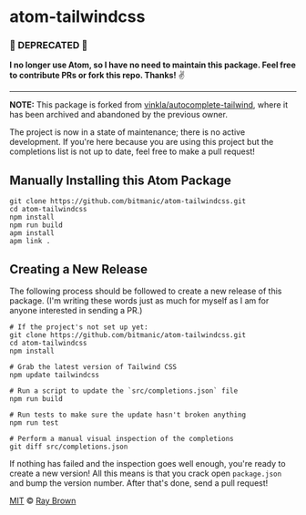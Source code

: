 # atom-tailwindcss

### 🚨 DEPRECATED 🚨

**I no longer use Atom, so I have no need to maintain this package. Feel free to contribute PRs or fork this repo. Thanks!** ✌️

---

__NOTE:__ This package is forked from [vinkla/autocomplete-tailwind](https://github.com/vinkla/autocomplete-tailwind), where it has been archived and abandoned by the previous owner.

The project is now in a state of maintenance; there is no active development. If you're here because you are using this project but the completions list is not up to date, feel free to make a pull request!

## Manually Installing this Atom Package

```shell
git clone https://github.com/bitmanic/atom-tailwindcss.git
cd atom-tailwindcss
npm install
npm run build
apm install
apm link .
```

## Creating a New Release

The following process should be followed to create a new release of this package. (I'm writing these words just as much for myself as I am for anyone interested in sending a PR.)

```shell
# If the project's not set up yet:
git clone https://github.com/bitmanic/atom-tailwindcss.git
cd atom-tailwindcss
npm install

# Grab the latest version of Tailwind CSS
npm update tailwindcss

# Run a script to update the `src/completions.json` file
npm run build

# Run tests to make sure the update hasn't broken anything
npm run test

# Perform a manual visual inspection of the completions
git diff src/completions.json
```

If nothing has failed and the inspection goes well enough, you're ready to create a new version! All this means is that you crack open `package.json` and bump the version number. After that's done, send a pull request!

[MIT](LICENSE) © [Ray Brown](https://raybrown.co)
